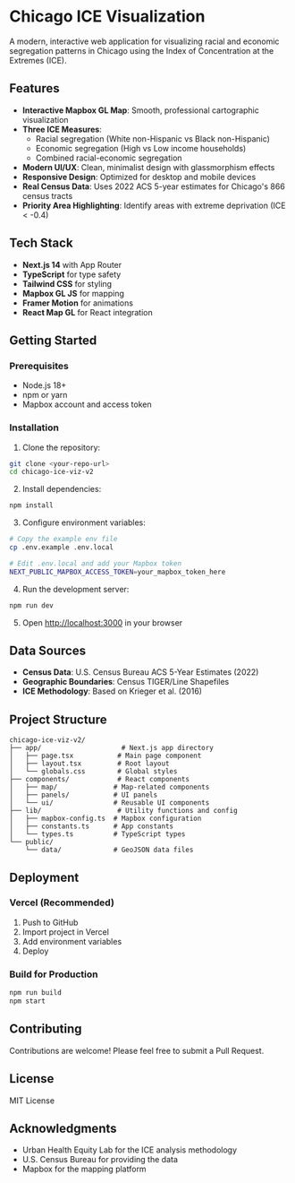 # Chicago ICE Visualization

A modern, interactive web application for visualizing racial and economic segregation patterns in Chicago using the Index of Concentration at the Extremes (ICE).

## Features

- **Interactive Mapbox GL Map**: Smooth, professional cartographic visualization
- **Three ICE Measures**: 
  - Racial segregation (White non-Hispanic vs Black non-Hispanic)
  - Economic segregation (High vs Low income households)
  - Combined racial-economic segregation
- **Modern UI/UX**: Clean, minimalist design with glassmorphism effects
- **Responsive Design**: Optimized for desktop and mobile devices
- **Real Census Data**: Uses 2022 ACS 5-year estimates for Chicago's 866 census tracts
- **Priority Area Highlighting**: Identify areas with extreme deprivation (ICE < -0.4)

## Tech Stack

- **Next.js 14** with App Router
- **TypeScript** for type safety
- **Tailwind CSS** for styling
- **Mapbox GL JS** for mapping
- **Framer Motion** for animations
- **React Map GL** for React integration

## Getting Started

### Prerequisites

- Node.js 18+ 
- npm or yarn
- Mapbox account and access token

### Installation

1. Clone the repository:
```bash
git clone <your-repo-url>
cd chicago-ice-viz-v2
```

2. Install dependencies:
```bash
npm install
```

3. Configure environment variables:
```bash
# Copy the example env file
cp .env.example .env.local

# Edit .env.local and add your Mapbox token
NEXT_PUBLIC_MAPBOX_ACCESS_TOKEN=your_mapbox_token_here
```

4. Run the development server:
```bash
npm run dev
```

5. Open [http://localhost:3000](http://localhost:3000) in your browser

## Data Sources

- **Census Data**: U.S. Census Bureau ACS 5-Year Estimates (2022)
- **Geographic Boundaries**: Census TIGER/Line Shapefiles
- **ICE Methodology**: Based on Krieger et al. (2016)

## Project Structure

```
chicago-ice-viz-v2/
├── app/                    # Next.js app directory
│   ├── page.tsx           # Main page component
│   ├── layout.tsx         # Root layout
│   └── globals.css        # Global styles
├── components/            # React components
│   ├── map/              # Map-related components
│   ├── panels/           # UI panels
│   └── ui/               # Reusable UI components
├── lib/                   # Utility functions and config
│   ├── mapbox-config.ts  # Mapbox configuration
│   ├── constants.ts      # App constants
│   └── types.ts          # TypeScript types
└── public/               
    └── data/             # GeoJSON data files
```

## Deployment

### Vercel (Recommended)

1. Push to GitHub
2. Import project in Vercel
3. Add environment variables
4. Deploy

### Build for Production

```bash
npm run build
npm start
```

## Contributing

Contributions are welcome! Please feel free to submit a Pull Request.

## License

MIT License

## Acknowledgments

- Urban Health Equity Lab for the ICE analysis methodology
- U.S. Census Bureau for providing the data
- Mapbox for the mapping platform